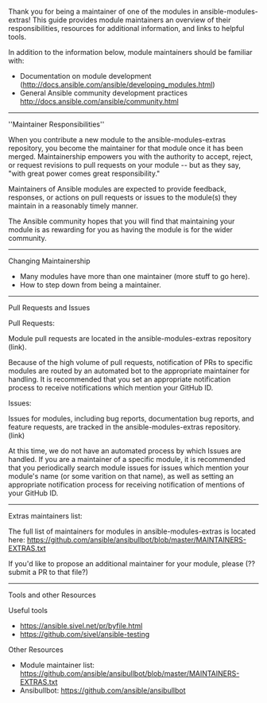 Thank you for being a maintainer of one of the modules in ansible-modules-extras! This guide provides module maintainers an overview of their responsibilities, resources for additional information, and links to helpful tools.

In addition to the information below, module maintainers should be familiar with:
* Documentation on module development (http://docs.ansible.com/ansible/developing_modules.html)
* General Ansible community development practices http://docs.ansible.com/ansible/community.html

***

''Maintainer Responsibilities''

When you contribute a new module to the ansible-modules-extras repository, you become the maintainer for that module once it has been merged. Maintainership empowers you with the authority to accept, reject, or request revisions to pull requests on your module -- but as they say, "with great power comes great responsibility."

Maintainers of Ansible modules are expected to provide feedback, responses, or actions on pull requests or issues to the module(s) they maintain in a reasonably timely manner.

The Ansible community hopes that you will find that maintaining your module is as rewarding for you as having the module is for the wider community.

***

Changing Maintainership

* Many modules have more than one maintainer (more stuff to go here).
* How to step down from being a maintainer.

***

Pull Requests and Issues

Pull Requests:

Module pull requests are located in the ansible-modules-extras repository (link).

Because of the high volume of pull requests, notification of PRs to specific modules are routed by an automated bot to the appropriate maintainer for handling. It is recommended that you set an appropriate notification process to receive notifications which mention your GitHub ID.

Issues:

Issues for modules, including bug reports, documentation bug reports, and feature requests, are tracked in the ansible-modules-extras repository. (link)

At this time, we do not have an automated process by which Issues are handled. If you are a maintainer of a specific module, it is recommended that you periodically search module issues for issues which mention your module's name (or some varition on that name), as well as setting an appropriate notification process for receiving notification of mentions of your GitHub ID.

***

Extras maintainers list:

The full list of maintainers for modules in ansible-modules-extras is located here:
https://github.com/ansible/ansibullbot/blob/master/MAINTAINERS-EXTRAS.txt

If you'd like to propose an additional maintainer for your module, please (?? submit a PR to that file?)

***

Tools and other Resources

Useful tools
* https://ansible.sivel.net/pr/byfile.html
* https://github.com/sivel/ansible-testing

Other Resources

* Module maintainer list: https://github.com/ansible/ansibullbot/blob/master/MAINTAINERS-EXTRAS.txt
* Ansibullbot: https://github.com/ansible/ansibullbot

